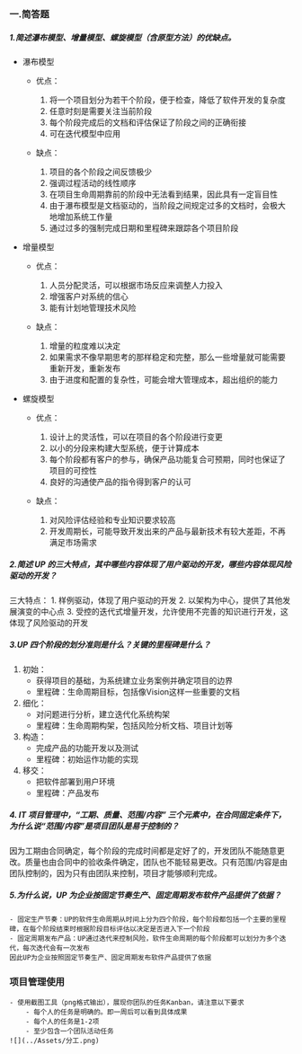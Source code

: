 ### 一.简答题

##### 1.简述瀑布模型、增量模型、螺旋模型（含原型方法）的优缺点。

- 瀑布模型

    - 优点：
        1. 将一个项目划分为若干个阶段，便于检查，降低了软件开发的复杂度
        2. 任意时刻是需要关注当前阶段
        3. 每个阶段完成后的文档和评估保证了阶段之间的正确衔接
        4. 可在迭代模型中应用

    - 缺点：
        1. 项目的各个阶段之间反馈极少
        2. 强调过程活动的线性顺序
        3. 在项目生命周期靠前的阶段中无法看到结果，因此具有一定盲目性
        4. 由于瀑布模型是文档驱动的，当阶段之间规定过多的文档时，会极大地增加系统工作量
        5. 通过过多的强制完成日期和里程碑来跟踪各个项目阶段

- 增量模型
    - 优点：
        1. 人员分配灵活，可以根据市场反应来调整人力投入
        2. 增强客户对系统的信心
        2. 能有计划地管理技术风险

    - 缺点：
        1. 增量的粒度难以决定
        2. 如果需求不像早期思考的那样稳定和完整，那么一些增量就可能需要重新开发，重新发布
        3. 由于进度和配置的复杂性，可能会增大管理成本，超出组织的能力

- 螺旋模型
    - 优点：
        1. 设计上的灵活性，可以在项目的各个阶段进行变更
        2. 以小的分段来构建大型系统，便于计算成本
        3. 每个阶段都有客户的参与，确保产品功能复合可预期，同时也保证了项目的可控性
        4. 良好的沟通使产品的指令得到客户的认可
        
    - 缺点：
        1. 对风险评估经验和专业知识要求较高
        2. 开发周期长，可能导致开发出来的产品与最新技术有较大差距，不再满足市场需求

 
##### 2.简述 UP 的三大特点，其中哪些内容体现了用户驱动的开发，哪些内容体现风险驱动的开发？

三大特点：
    1. 样例驱动，体现了用户驱动的开发
    2. 以架构为中心，提供了其他发展演变的中心点
    3. 受控的迭代式增量开发，允许使用不完善的知识进行开发，这体现了风险驱动的开发

##### 3.UP 四个阶段的划分准则是什么？关键的里程碑是什么？

1. 初始：
    - 获得项目的基础，为系统建立业务案例并确定项目的边界
    - 里程碑：生命周期目标，包括像Vision这样一些重要的文档
2. 细化：
    - 对问题进行分析，建立迭代化系统构架
    - 里程碑：生命周期构架，包括风险分析文档、项目计划等
3. 构造：
    - 完成产品的功能开发以及测试
    - 里程碑：初始运作功能的实现
4. 移交：
    - 把软件部署到用户环境
    - 里程碑：产品发布

 
##### 4. IT 项目管理中，“工期、质量、范围/内容” 三个元素中，在合同固定条件下，为什么说“范围/内容”是项目团队是易于控制的？

因为工期由合同确定，每个阶段的完成时间都是定好了的，开发团队不能随意更改。质量也由合同中的验收条件确定，团队也不能轻易更改。只有范围/内容是由团队控制的，因为只有由团队来控制，项目才能够顺利完成。

 

##### 5.为什么说，UP 为企业按固定节奏生产、固定周期发布软件产品提供了依据？
    - 固定生产节奏：UP的软件生命周期从时间上分为四个阶段，每个阶段都包括一个主要的里程碑，在每个阶段结束时根据阶段目标评估以决定是否进入下一个阶段
    - 固定周期发布产品：UP通过迭代来控制风险，软件生命周期的每个阶段都可以划分为多个迭代，每次迭代会有一次发布
    因此UP为企业按照固定节奏生产、固定周期发布软件产品提供了依据

### 项目管理使用
    - 使用截图工具（png格式输出），展现你团队的任务Kanban，请注意以下要求
        - 每个人的任务是明确的。即一周后可以看到具体成果
        - 每个人的任务是1-2项
        - 至少包含一个团队活动任务
    ![](../Assets/分工.png)